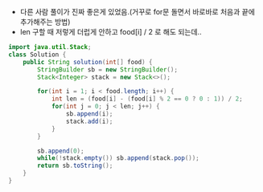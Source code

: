 - 다른 사람 풀이가 진짜 좋은게 있었음.(거꾸로 for문 돌면서 바로바로 처음과 끝에 추가해주는 방법)
- len 구할 때 저렇게 더럽게 안하고 food[i] / 2 로 해도 되는데..
```java
import java.util.Stack;
class Solution {
    public String solution(int[] food) {
        StringBuilder sb = new StringBuilder();
        Stack<Integer> stack = new Stack<>();

        for(int i = 1; i < food.length; i++) {
            int len = (food[i] - (food[i] % 2 == 0 ? 0 : 1)) / 2;
            for(int j = 0; j < len; j++) {
                sb.append(i);
                stack.add(i);
            }
        }

        sb.append(0);
        while(!stack.empty()) sb.append(stack.pop());
        return sb.toString();
    }
}
```
